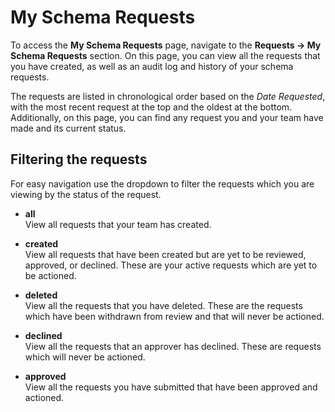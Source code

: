 # My Schema Requests

To access the **My Schema Requests** page, navigate to the **Requests
-\> My Schema Requests** section. On this page, you can view all the
requests that you have created, as well as an audit log and history of
your schema requests.

The requests are listed in chronological order based on the _Date
Requested_, with the most recent request at the top and the oldest at
the bottom. Additionally, on this page, you can find any request you and
your team have made and its current status.

## Filtering the requests

For easy navigation use the dropdown to filter the requests which you
are viewing by the status of the request.

- **all** <br />
  View all requests that your team has created.

- **created** <br />
  View all requests that have been created but are yet to be reviewed, approved, or declined. These are your active requests which are yet to be actioned.

- **deleted** <br />
  View all the requests that you have deleted. These are the requests which have been withdrawn from review and that will never be actioned.

- **declined** <br />
  View all the requests that an approver has declined. These are requests which will never be actioned.

- **approved** <br />
  View all the requests you have submitted that have been approved and actioned.
